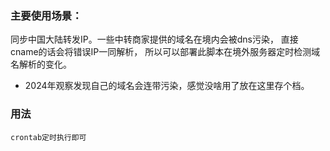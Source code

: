 ### 主要使用场景：
同步中国大陆转发IP。一些中转商家提供的域名在境内会被dns污染，
直接cname的话会将错误IP一同解析，
所以可以部署此脚本在境外服务器定时检测域名解析的变化。
- 2024年观察发现自己的域名会连带污染，感觉没啥用了放在这里存个档。

### 用法
`crontab定时执行即可`
